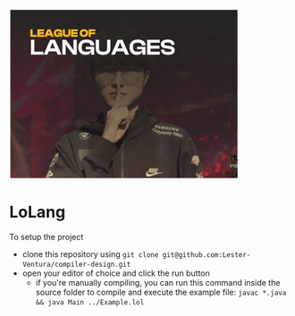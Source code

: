 ![alt text](.github/image.png)

# LoLang

To setup the project
 - clone this repository using `git clone git@github.com:Lester-Ventura/compiler-design.git`
 - open your editor of choice and click the run button
   - if you're manually compiling, you can run this command inside the source folder to compile and execute the example file: `javac *.java && java Main ../Example.lol`